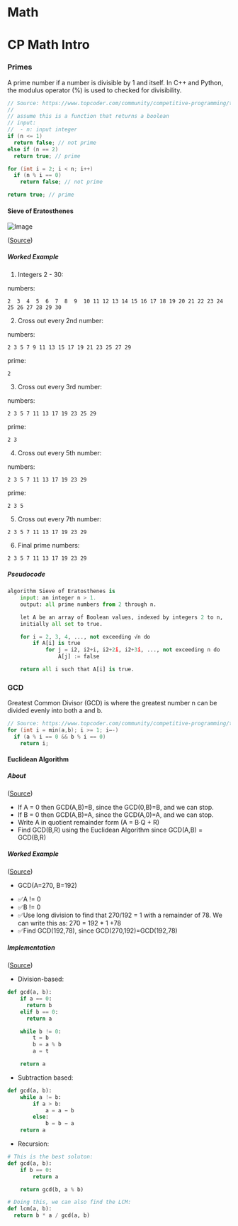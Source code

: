 # Math

# CP Math Intro

### Primes

A prime number if a number is divisible by 1 and itself. In C++ and Python, the modulus operator (%) is used to checked for divisibility.

```cpp
// Source: https://www.topcoder.com/community/competitive-programming/tutorials/mathematics-for-topcoders/
//
// assume this is a function that returns a boolean
// input:
//  - n: input integer
if (n <= 1)
  return false; // not prime
else if (n == 2)
  return true; // prime

for (int i = 2; i < n; i++)
  if (n % i == 0)
    return false; // not prime

return true; // prime
```

#### Sieve of Eratosthenes

![Image](https://upload.wikimedia.org/wikipedia/commons/b/b9/Sieve_of_Eratosthenes_animation.gif)

([Source](https://en.wikipedia.org/wiki/Sieve_of_Eratosthenes))

##### Worked Example

1. Integers 2 - 30:

numbers:

```
2  3  4  5  6  7  8  9  10 11 12 13 14 15 16 17 18 19 20 21 22 23 24 25 26 27 28 29 30
```

2. Cross out every 2nd number:

numbers:

```
2 3 5 7 9 11 13 15 17 19 21 23 25 27 29
```

prime:

```
2
```

3. Cross out every 3rd number:

numbers:

```
2 3 5 7 11 13 17 19 23 25 29
```

prime:

```
2 3
```

4. Cross out every 5th number:

numbers:

```
2 3 5 7 11 13 17 19 23 29
```

prime:

```
2 3 5
```

5. Cross out every 7th number:

```
2 3 5 7 11 13 17 19 23 29
```

6. Final prime numbers:

```
2 3 5 7 11 13 17 19 23 29
```

##### Pseudocode

```python
algorithm Sieve of Eratosthenes is
    input: an integer n > 1.
    output: all prime numbers from 2 through n.

    let A be an array of Boolean values, indexed by integers 2 to n,
    initially all set to true.

    for i = 2, 3, 4, ..., not exceeding √n do
        if A[i] is true
            for j = i2, i2+i, i2+2i, i2+3i, ..., not exceeding n do
                A[j] := false

    return all i such that A[i] is true.
```

### GCD

Greatest Common Divisor (GCD) is where the greatest number <span style="white-space: nowrap!important">n</span> can be divided evenly into both a and b.

```cpp
// Source: https://www.topcoder.com/community/competitive-programming/tutorials/mathematics-for-topcoders/
for (int i = min(a,b); i >= 1; i–-)
  if (a % i == 0 && b % i == 0)
    return i;
```

#### Euclidean Algorithm

##### About

([Source](https://www.khanacademy.org/computing/computer-science/cryptography/modarithmetic/a/the-euclidean-algorithm))

- If A = 0 then GCD(A,B)=B, since the GCD(0,B)=B, and we can stop.
- If B = 0 then GCD(A,B)=A, since the GCD(A,0)=A, and we can stop.
- Write A in quotient remainder form (A = B⋅Q + R)
- Find GCD(B,R) using the Euclidean Algorithm since GCD(A,B) = GCD(B,R)

##### Worked Example

([Source](https://www.khanacademy.org/computing/computer-science/cryptography/modarithmetic/a/the-euclidean-algorithm))

- GCD(A=270, B=192)

* ✅A != 0
* ✅B != 0
* ✅Use long division to find that 270/192 = 1 with a remainder of 78. We can write this as: 270 = 192 \* 1 +78
* ✅Find GCD(192,78), since GCD(270,192)=GCD(192,78)

##### Implementation

([Source](https://en.wikipedia.org/wiki/Euclidean_algorithm))

- Division-based:

```python
def gcd(a, b):
    if a == 0:
      return b
    elif b == 0:
      return a

    while b != 0:
        t = b
        b = a % b
        a = t

    return a
```

- Subtraction based:

```python
def gcd(a, b):
    while a != b:
        if a > b:
            a = a − b
        else:
            b = b − a
    return a
```

- Recursion:

```python
# This is the best soluton:
def gcd(a, b):
    if b == 0:
        return a

    return gcd(b, a % b)

# Doing this, we can also find the LCM:
def lcm(a, b):
  return b * a / gcd(a, b)
```
